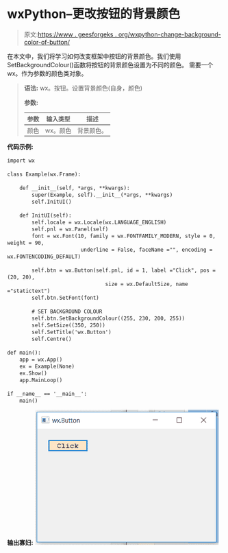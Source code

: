 # wxPython–更改按钮的背景颜色

> 原文:[https://www . geesforgeks . org/wxpython-change-background-color-of-button/](https://www.geeksforgeeks.org/wxpython-change-background-colour-of-button/)

在本文中，我们将学习如何改变框架中按钮的背景颜色。我们使用 SetBackgroundColour()函数将按钮的背景颜色设置为不同的颜色。
需要一个 wx。作为参数的颜色类对象。

> **语法:** wx。按钮。设置背景颜色(自身，颜色)
> 
> **参数:**
> 
> | 参数 | 输入类型 | 描述 |
> | --- | --- | --- |
> | 颜色 | wx。颜色 | 背景颜色。 |

**代码示例:**

```
import wx

class Example(wx.Frame):

    def __init__(self, *args, **kwargs):
        super(Example, self).__init__(*args, **kwargs)
        self.InitUI()

    def InitUI(self):
        self.locale = wx.Locale(wx.LANGUAGE_ENGLISH)
        self.pnl = wx.Panel(self)
        font = wx.Font(10, family = wx.FONTFAMILY_MODERN, style = 0, weight = 90,
                        underline = False, faceName ="", encoding = wx.FONTENCODING_DEFAULT)

        self.btn = wx.Button(self.pnl, id = 1, label ="Click", pos =(20, 20),
                                size = wx.DefaultSize, name ="statictext")
        self.btn.SetFont(font)

        # SET BACKGROUND COLOUR
        self.btn.SetBackgroundColour((255, 230, 200, 255))
        self.SetSize((350, 250))
        self.SetTitle('wx.Button')
        self.Centre()

def main():
    app = wx.App()
    ex = Example(None)
    ex.Show()
    app.MainLoop()

if __name__ == '__main__':
    main()
```

**输出寡妇:**
![](img/10b09afb174c98855900754274d86d94.png)